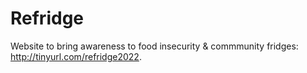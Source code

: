 # Refridge
Website to bring awareness to food insecurity & commmunity fridges: http://tinyurl.com/refridge2022.
